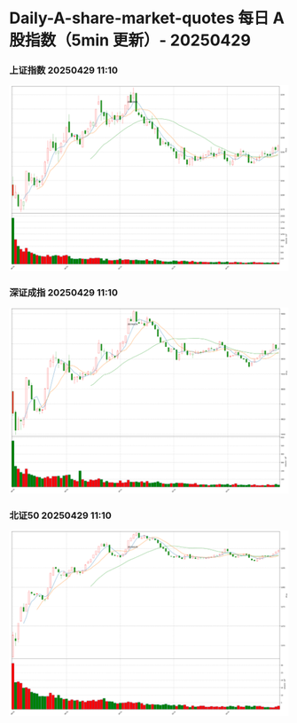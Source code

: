 
# Daily-A-share-market-quotes 每日 A 股指数（5min 更新）- 20250429

### 上证指数 20250429 11:10
![](./fig/2025/4/20250429-sh000001.png)

### 深证成指 20250429 11:10
![](./fig/2025/4/20250429-sz399001.png)

### 北证50 20250429 11:10
![](./fig/2025/4/20250429-bj899050.png)
